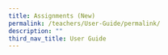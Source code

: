 ```yaml
---
title: Assignments (New)
permalink: /teachers/User-Guide/permalink/
description: ""
third_nav_title: User Guide
---
```


